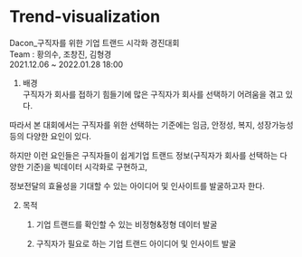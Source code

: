 # Trend-visualization

Dacon_구직자를 위한 기업 트랜드 시각화 경진대회  
Team : 황의수, 조창진, 김형경  
2021.12.06 ~ 2022.01.28 18:00   

1. 배경  
구직자가 회사를  접하기 힘들기에 많은 구직자가 회사를 선택하기 어려움을 겪고 있다.  

따라서 본 대회에서는 구직자를 위한 선택하는 기준에는 임금, 안정성, 복지, 성장가능성 등의 다양한 요인이 있다.   

하지만 이런 요인들은 구직자들이 쉽게기업 트랜드 정보(구직자가 회사를 선택하는 다양한 기준)을 빅데이터 시각화로 구현하고,   

﻿﻿﻿﻿﻿﻿﻿﻿﻿﻿정보전달의 효율성을 기대할 수 있는 아이디어 및 인사이트를 발굴하고자 한다.  



2. 목적  
	1) 기업 트랜드를 확인할 수 있는 비정형&정형 데이터 발굴  

	2) 구직자가 필요로 하는 기업 트랜드 아이디어 및 인사이트 발굴  

